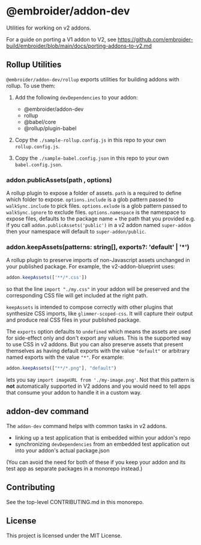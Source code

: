 # @embroider/addon-dev

Utilities for working on v2 addons.

For a guide on porting a V1 addon to V2, see https://github.com/embroider-build/embroider/blob/main/docs/porting-addons-to-v2.md

## Rollup Utilities

`@embroider/addon-dev/rollup` exports utilities for building addons with rollup. To use them:

1. Add the following `devDependencies` to your addon:

   - @embroider/addon-dev
   - rollup
   - @babel/core
   - @rollup/plugin-babel

2. Copy the `./sample-rollup.config.js` in this repo to your own `rollup.config.js`.
3. Copy the `./sample-babel.config.json` in this repo to your own `babel.config.json`.

### addon.publicAssets(path <required>, options)

A rollup plugin to expose a folder of assets. `path` is a required to define which folder to expose. `options.include` is a glob pattern passed to `walkSync.include` to pick files. `options.exlude` is a glob pattern passed to `walkSync.ignore` to exclude files. `options.namespace` is the namespace to expose files, defaults to the package name + the path that you provided e.g. if you call `addon.publicAssets('public')` in a v2 addon named `super-addon` then your namespace will default to `super-addon/public`.

### addon.keepAssets(patterns: string[], exports?: 'default' | '*')

A rollup plugin to preserve imports of non-Javascript assets unchanged in your published package. For example, the v2-addon-blueprint uses:

```js
addon.keepAssets(['**/*.css'])
```

so that the line `import "./my.css"` in your addon will be preserved and the corresponding CSS file will get included at the right path. 

`keepAssets` is intended to compose correctly with other plugins that synthesize CSS imports, like `glimmer-scoped-css`. It will capture their output and produce real CSS files in your published package.

The `exports` option defaults to `undefined` which means the assets are used for side-effect only and don't export any values. This is the supported way to use CSS in v2 addons. But you can also preserve assets that present themselves as having default exports with the value `"default"` or arbitrary named exports with the value `"*"`. For example:

```js
addon.keepAssets(["**/*.png"], "default")
```

lets you say `import imageURL from './my-image.png'`. Not that this pattern is **not** automatically supported in V2 addons and you would need to tell apps that consume your addon to handle it in a custom way.

## addon-dev command

The `addon-dev` command helps with common tasks in v2 addons.

- linking up a test application that is embedded within your addon's repo
- synchronizing `devDependencies` from an embedded test application out into
  your addon's actual package.json

(You can avoid the need for both of these if you keep your addon and its test app as separate packages in a monorepo instead.)

## Contributing

See the top-level CONTRIBUTING.md in this monorepo.

## License

This project is licensed under the MIT License.

